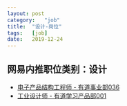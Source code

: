 ```yaml
---
layout:	post
category:	"job"
title:	"设计-岗位"
tags:	[job]
date:	2019-12-24
---
```

## 网易内推职位类别：设计
- [电子产品结构工程师 - 有道事业部036](http://mobile.bole.netease.com/bole/boleDetail?id=17220&employeeId=346f03c3cda5f04c&key=all)
- [工业设计师 - 有道学习产品部001](http://mobile.bole.netease.com/bole/boleDetail?id=19086&employeeId=346f03c3cda5f04c&key=all)
